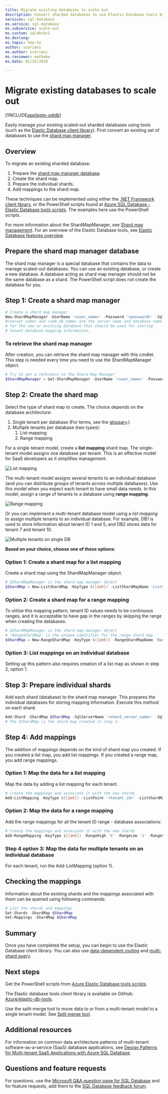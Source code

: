 ```yaml
---
title: Migrate existing databases to scale out
description: Convert sharded databases to use Elastic Database tools by creating a shard map manager
services: sql-database
ms.service: sql-database
ms.subservice: scale-out
ms.custom: sqldbrb=1
ms.devlang:
ms.topic: how-to
author: scoriani 
ms.author: scoriani
ms.reviewer: mathoma
ms.date: 01/25/2019

---
```

# Migrate existing databases to scale out
[!INCLUDE[appliesto-sqldb](../includes/appliesto-sqldb.md)]

Easily manage your existing scaled-out sharded databases using tools (such as the [Elastic Database client library](elastic-database-client-library.md)). First convert an existing set of databases to use the [shard map manager](elastic-scale-shard-map-management.md).

## Overview

To migrate an existing sharded database:

1. Prepare the [shard map manager database](elastic-scale-shard-map-management.md).
2. Create the shard map.
3. Prepare the individual shards.  
4. Add mappings to the shard map.

These techniques can be implemented using either the [.NET Framework client library](https://www.nuget.org/packages/Microsoft.Azure.SqlDatabase.ElasticScale.Client/), or the PowerShell scripts found at [Azure SQL Database - Elastic Database tools scripts](https://github.com/Azure/elastic-db-tools/tree/master/Samples/PowerShell). The examples here use the PowerShell scripts.

For more information about the ShardMapManager, see [Shard map management](elastic-scale-shard-map-management.md). For an overview of the Elastic Database tools, see [Elastic Database features overview](elastic-scale-introduction.md).

## Prepare the shard map manager database

The shard map manager is a special database that contains the data to manage scaled-out databases. You can use an existing database, or create a new database. A database acting as shard map manager should not be the same database as a shard. The PowerShell script does not create the database for you.

## Step 1: Create a shard map manager

```powershell
# Create a shard map manager
New-ShardMapManager -UserName '<user_name>' -Password '<password>' -SqlServerName '<server_name>' -SqlDatabaseName '<smm_db_name>'
#<server_name> and <smm_db_name> are the server name and database name
# for the new or existing database that should be used for storing
# tenant-database mapping information.
```

### To retrieve the shard map manager

After creation, you can retrieve the shard map manager with this cmdlet. This step is needed every time you need to use the ShardMapManager object.

```powershell
# Try to get a reference to the Shard Map Manager  
$ShardMapManager = Get-ShardMapManager -UserName '<user_name>' -Password '<password>' -SqlServerName '<server_name>' -SqlDatabaseName '<smm_db_name>'
```

## Step 2: Create the shard map

Select the type of shard map to create. The choice depends on the database architecture:

1. Single tenant per database (For terms, see the [glossary](elastic-scale-glossary.md).)
2. Multiple tenants per database (two types):
   1. List mapping
   2. Range mapping

For a single-tenant model, create a **list mapping** shard map. The single-tenant model assigns one database per tenant. This is an effective model for SaaS developers as it simplifies management.

![List mapping][1]

The multi-tenant model assigns several tenants to an individual database (and you can distribute groups of tenants across multiple databases). Use this model when you expect each tenant to have small data needs. In this model, assign a range of tenants to a database using **range mapping**.

![Range mapping][2]

Or you can implement a multi-tenant database model using a *list mapping* to assign multiple tenants to an individual database. For example, DB1 is used to store information about tenant ID 1 and 5, and DB2 stores data for tenant 7 and tenant 10.

![Multiple tenants on single DB][3]

**Based on your choice, choose one of these options:**

### Option 1: Create a shard map for a list mapping

Create a shard map using the ShardMapManager object.

```powershell
# $ShardMapManager is the shard map manager object
$ShardMap = New-ListShardMap -KeyType $([int]) -ListShardMapName 'ListShardMap' -ShardMapManager $ShardMapManager
```

### Option 2: Create a shard map for a range mapping

To utilize this mapping pattern, tenant ID values needs to be continuous ranges, and it is acceptable to have gap in the ranges by skipping the range when creating the databases.

```powershell
# $ShardMapManager is the shard map manager object
# 'RangeShardMap' is the unique identifier for the range shard map.  
$ShardMap = New-RangeShardMap -KeyType $([int]) -RangeShardMapName 'RangeShardMap' -ShardMapManager $ShardMapManager
```

### Option 3: List mappings on an individual database

Setting up this pattern also requires creation of a list map as shown in step 2, option 1.

## Step 3: Prepare individual shards

Add each shard (database) to the shard map manager. This prepares the individual databases for storing mapping information. Execute this method on each shard.

```powershell
Add-Shard -ShardMap $ShardMap -SqlServerName '<shard_server_name>' -SqlDatabaseName '<shard_database_name>'
# The $ShardMap is the shard map created in step 2.
```

## Step 4: Add mappings

The addition of mappings depends on the kind of shard map you created. If you created a list map, you add list mappings. If you created a range map, you add range mappings.

### Option 1: Map the data for a list mapping

Map the data by adding a list mapping for each tenant.  

```powershell
# Create the mappings and associate it with the new shards
Add-ListMapping -KeyType $([int]) -ListPoint '<tenant_id>' -ListShardMap $ShardMap -SqlServerName '<shard_server_name>' -SqlDatabaseName '<shard_database_name>'
```

### Option 2: Map the data for a range mapping

Add the range mappings for all the tenant ID range - database associations:

```powershell
# Create the mappings and associate it with the new shards
Add-RangeMapping -KeyType $([int]) -RangeHigh '5' -RangeLow '1' -RangeShardMap $ShardMap -SqlServerName '<shard_server_name>' -SqlDatabaseName '<shard_database_name>'
```

### Step 4 option 3: Map the data for multiple tenants on an individual database

For each tenant, run the Add-ListMapping (option 1).

## Checking the mappings

Information about the existing shards and the mappings associated with them can be queried using following commands:  

```powershell
# List the shards and mappings
Get-Shards -ShardMap $ShardMap
Get-Mappings -ShardMap $ShardMap
```

## Summary

Once you have completed the setup, you can begin to use the Elastic Database client library. You can also use [data-dependent routing](elastic-scale-data-dependent-routing.md) and [multi-shard query](elastic-scale-multishard-querying.md).

## Next steps

Get the PowerShell scripts from [Azure Elastic Database tools scripts](https://github.com/Azure/elastic-db-tools/tree/master/Samples/PowerShell).

The Elastic database tools client library is available on GitHub: [Azure/elastic-db-tools](https://github.com/Azure/elastic-db-tools).

Use the split-merge tool to move data to or from a multi-tenant model to a single tenant model. See [Split merge tool](elastic-scale-configure-deploy-split-and-merge.md).

## Additional resources

For information on common data architecture patterns of multi-tenant software-as-a-service (SaaS) database applications, see [Design Patterns for Multi-tenant SaaS Applications with Azure SQL Database](saas-tenancy-app-design-patterns.md).

## Questions and feature requests

For questions, use the [Microsoft Q&A question page for SQL Database](/answers/topics/azure-sql-database.html) and for feature requests, add them to the [SQL Database feedback forum](https://feedback.azure.com/d365community/forum/04fe6ee0-3b25-ec11-b6e6-000d3a4f0da0).

<!--Image references-->
[1]: ./media/elastic-convert-to-use-elastic-tools/listmapping.png
[2]: ./media/elastic-convert-to-use-elastic-tools/rangemapping.png
[3]: ./media/elastic-convert-to-use-elastic-tools/multipleonsingledb.png
